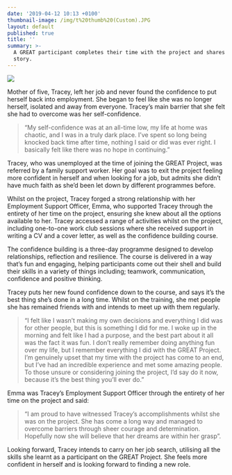 ```yaml
---
date: '2019-04-12 10:13 +0100'
thumbnail-image: /img/t%20thumb%20(Custom).JPG
layout: default
published: true
title: ''
summary: >-
  A GREAT participant completes their time with the project and shares their
  story.
---
```

![]({{site.baseurl}}/img/t%20not%20thumb.JPG)

Mother of five, Tracey, left her job and never found the confidence to put herself back into employment. She began to feel like she was no longer herself, isolated and away from everyone. Tracey’s main barrier that she felt she had to overcome was her self-confidence. 

> “My self-confidence was at an all-time low, my life at home was chaotic, and I was in a truly dark place. I’ve spent so long being knocked back time after time, nothing I said or did was ever right. I basically felt like there was no hope in continuing.”

Tracey, who was unemployed at the time of joining the GREAT Project, was referred by a family support worker. Her goal was to exit the project feeling more confident in herself and when looking for a job, but admits she didn’t have much faith as she’d been let down by different programmes before.

Whilst on the project, Tracey forged a strong relationship with her Employment Support Officer, Emma, who supported Tracey through the entirety of her time on the project, ensuring she knew about all the options available to her. Tracey accessed a range of activities whilst on the project, including one-to-one work club sessions where she received support in writing a CV and a cover letter, as well as the confidence building course.

The confidence building is a three-day programme designed to develop relationships, reflection and resilience. The course is delivered in a way that’s fun and engaging, helping participants come out their shell and build their skills in a variety of things including; teamwork, communication, confidence and positive thinking.

Tracey puts her new found confidence down to the course, and says it’s the best thing she’s done in a long time. Whilst on the training, she met people she has remained friends with and intends to meet up with them regularly.

> “I felt like I wasn’t making my own decisions and everything I did was for other people, but this is something I did for me. I woke up in the morning and felt like I had a purpose, and the best part about it all was the fact it was fun. I don’t really remember doing anything fun over my life, but I remember everything I did with the GREAT Project. I’m genuinely upset that my time with the project has come to an end, but I’ve had an incredible experience and met some amazing people. To those unsure or considering joining the project, I’d say do it now, because it’s the best thing you’ll ever do.”

Emma was Tracey’s Employment Support Officer through the entirety of her time on the project and said:

> “I am proud to have witnessed Tracey’s accomplishments whilst she was on the project. She has come a long way and managed to overcome barriers through sheer courage and determination. Hopefully now she will believe that her dreams are within her grasp”.

Looking forward, Tracey intends to carry on her job search, utilising all the skills she learnt as a participant on the GREAT Project. She feels more confident in herself and is looking forward to finding a new role.


